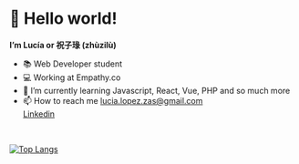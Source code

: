 <h1> 👋 Hello world!</h1>
<strong>I’m Lucía or 祝子琭 (zhùzilù)</strong> <br>
<ul>
<li>📚 Web Developer student <br></li>
<li>💻 Working at Empathy.co<br></li>
<li>🌱 I’m currently learning Javascript, React, Vue, PHP and so much more<br></li>
<li>📫 How to reach me 
<a href = "mailto: lucia.lopez.zas@gmail.com">lucia.lopez.zas@gmail.com</a>
<br>
<a href="https://www.linkedin.com/in/lucialopezzas/">Linkedin</a></li>
</ul>
<br>

[![Top Langs](https://github-readme-stats.vercel.app/api/top-langs/?username=zhuzilu&layout=compact&title_color=ffffff&text_color=cccccc&bg_color=1F1B24&hide=PHP&langs_count=6)](https://github.com/zhuzilu/github-readme-stats)
<!---
zhuzilu/zhuzilu is a ✨ special ✨ repository because its `README.md` (this file) appears on your GitHub profile.
You can click the Preview link to take a look at your changes.
--->
